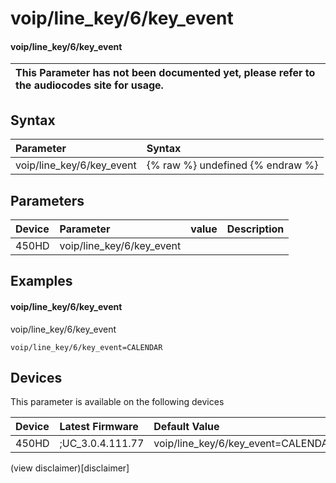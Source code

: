 ﻿---
description: voip/line_key/6/key_event
search:
    keywords: ['voip','line_key','6','key_event']
---

# voip/line_key/6/key_event

#### voip/line_key/6/key_event


| This Parameter has not been documented yet, please refer to the audiocodes site for usage.  |
| :--- |

## Syntax
| Parameter | Syntax |
| :--- | :--- |
|voip/line_key/6/key_event | {% raw %} undefined {% endraw %} |

## Parameters
|Device|Parameter|value|Description|
|:---|:---|:---|:---|
| 450HD | voip/line_key/6/key_event |  |  |

## Examples
#### voip/line_key/6/key_event

voip/line_key/6/key_event

```
voip/line_key/6/key_event=CALENDAR
```

## Devices
This parameter is available on the following devices

| Device | Latest Firmware | Default Value |
|:---|:---|:---|
| 450HD | ;UC_3.0.4.111.77 | voip/line_key/6/key_event=CALENDAR 

(view disclaimer)[disclaimer]
